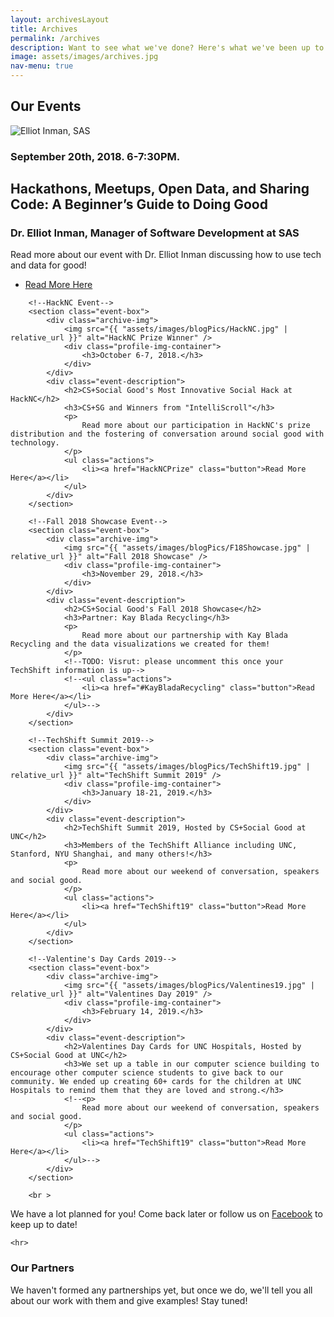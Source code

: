 ```yaml
---
layout: archivesLayout
title: Archives
permalink: /archives
description: Want to see what we've done? Here's what we've been up to.
image: assets/images/archives.jpg
nav-menu: true
---
```


<div id="main" class="alt">
<!--<link rel="stylesheet" type="text/css" href="{{ "assets/css/archive_layout.css" | relative_url }}">-->

<!-- One -->
<section id="one">
	<div class="inner">

<!-- Content -->
<!--NOTE: Things on this page are: Media packet, pics from past events, our partner organizations and projects-->
<h1 id="content">Our Events</h1>
  <!--here will be pics and calednar of events-->
	<section id="two" class="spotlights profiles">
	<!--Dr. Elliot Inman Event-->
		<section class="event-box">
			<div class="archive-img">
				<img src="{{ "assets/images/blogPics/ElliotInmanRaw2.png" | relative_url }}" alt="Elliot Inman, SAS" />
				<div class="profile-img-container">
					<h3>September 20th, 2018. 6-7:30PM.</h3>
				</div>
			</div>
			<div class="event-description">
				<h2>Hackathons, Meetups, Open Data, and Sharing Code:  A Beginner’s Guide to Doing Good</h2>
				<h3>Dr. Elliot Inman, Manager of Software Development at SAS</h3>
				<p>
					Read more about our event with Dr. Elliot Inman discussing how to use tech and data for good!
				</p>
				<ul class="actions">
					<li><a href="ElliotInmanSASTalk" class="button">Read More Here</a></li>
				</ul>
			</div>
		</section>

		<!--HackNC Event-->
		<section class="event-box">
			<div class="archive-img">
				<img src="{{ "assets/images/blogPics/HackNC.jpg" | relative_url }}" alt="HackNC Prize Winner" />
				<div class="profile-img-container">
					<h3>October 6-7, 2018.</h3>
				</div>
			</div>
			<div class="event-description">
				<h2>CS+Social Good's Most Innovative Social Hack at HackNC</h2>
				<h3>CS+SG and Winners from "IntelliScroll"</h3>
				<p>
					Read more about our participation in HackNC's prize distribution and the fostering of conversation around social good with technology.
				</p>
				<ul class="actions">
					<li><a href="HackNCPrize" class="button">Read More Here</a></li>
				</ul>
			</div>
		</section>

		<!--Fall 2018 Showcase Event-->
		<section class="event-box">
			<div class="archive-img">
				<img src="{{ "assets/images/blogPics/F18Showcase.jpg" | relative_url }}" alt="Fall 2018 Showcase" />
				<div class="profile-img-container">
					<h3>November 29, 2018.</h3>
				</div>
			</div>
			<div class="event-description">
				<h2>CS+Social Good's Fall 2018 Showcase</h2>
				<h3>Partner: Kay Blada Recycling</h3>
				<p>
					Read more about our partnership with Kay Blada Recycling and the data visualizations we created for them!
				</p>
				<!--TODO: Visrut: please uncomment this once your TechShift information is up-->
				<!--<ul class="actions">
					<li><a href="#KayBladaRecycling" class="button">Read More Here</a></li>
				</ul>-->
			</div>
		</section>

		<!--TechShift Summit 2019-->
		<section class="event-box">
			<div class="archive-img">
				<img src="{{ "assets/images/blogPics/TechShift19.jpg" | relative_url }}" alt="TechShift Summit 2019" />
				<div class="profile-img-container">
					<h3>January 18-21, 2019.</h3>
				</div>
			</div>
			<div class="event-description">
				<h2>TechShift Summit 2019, Hosted by CS+Social Good at UNC</h2>
				<h3>Members of the TechShift Alliance including UNC, Stanford, NYU Shanghai, and many others!</h3>
				<p>
					Read more about our weekend of conversation, speakers and social good.
				</p>
				<ul class="actions">
					<li><a href="TechShift19" class="button">Read More Here</a></li>
				</ul>
			</div>
		</section>

		<!--Valentine's Day Cards 2019-->
		<section class="event-box">
			<div class="archive-img">
				<img src="{{ "assets/images/blogPics/Valentines19.jpg" | relative_url }}" alt="Valentines Day 2019" />
				<div class="profile-img-container">
					<h3>February 14, 2019.</h3>
				</div>
			</div>
			<div class="event-description">
				<h2>Valentines Day Cards for UNC Hospitals, Hosted by CS+Social Good at UNC</h2>
				<h3>We set up a table in our computer science building to encourage other computer science students to give back to our community. We ended up creating 60+ cards for the children at UNC Hospitals to remind them that they are loved and strong.</h3>
				<!--<p>
					Read more about our weekend of conversation, speakers and social good.
				</p>
				<ul class="actions">
					<li><a href="TechShift19" class="button">Read More Here</a></li>
				</ul>-->
			</div>
		</section>

		<br >

  <p>We have a lot planned for you! Come back later or follow us on <a href="https://www.facebook.com/cssguncch/">Facebook</a> to keep up to date!</p>

	<hr>

<h1 id="content">Our Partners</h1>
	<p>We haven't formed any partnerships yet, but once we do, we'll tell you all about our work with them and give examples! Stay tuned!</p>
    <!--<div class="table-wrapper">
      <table class="alt">
        <thead>
          <tr>
            <th>Name</th>
            <th>Description</th>
            <th>Date of Partnership</th>
          </tr>
        </thead>
        <tbody>
          <tr>
          <!--NOTE: here we will add all of our partners, each td should follow the info for the org, left to right-->
            <!--<td>Girls Who Code</td>
            <td>Closing the gender gap in tech, one girl at a time.</td>
            <td>July, 2018</td>
          </tr>
          <tr>
            <td>Filler</td>
            <td>filler</td>
            <td>June, 2055</td>
          </tr>
          <tr>
            <td>Item3</td>
            <td> Morbi faucibus arcu accumsan lorem.</td>
            <td>29.99</td>
          </tr>
          <tr>
            <td>Item4</td>
            <td>Vitae integer tempus condimentum.</td>
            <td>19.99</td>
          </tr>
          <tr>
            <td>Item5</td>
            <td>Ante turpis integer aliquet porttitor.</td>
            <td>29.99</td>
          </tr>
        </tbody>
      </table>
    </div>

    </div>
    <div class="6u$ 12u$(medium)">-->
</section>

</div>
